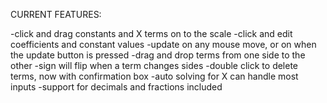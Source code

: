 CURRENT FEATURES:

-click and drag constants and X terms on to the scale
-click and edit coefficients and constant values
-update on any mouse move, or on when the update button is pressed
-drag and drop terms from one side to the other
-sign will flip when a term changes sides
-double click to delete terms, now with confirmation box
-auto solving for X can handle most inputs
-support for decimals and fractions included
